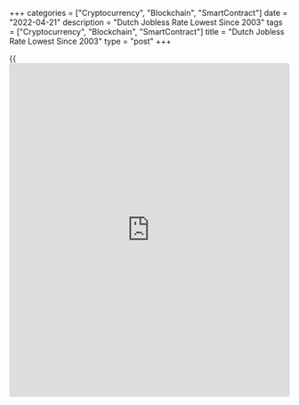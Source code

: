 +++
categories = ["Cryptocurrency", "Blockchain", "SmartContract"]
date = "2022-04-21"
description = "Dutch Jobless Rate Lowest Since 2003"
tags = ["Cryptocurrency", "Blockchain", "SmartContract"]
title = "Dutch Jobless Rate Lowest Since 2003"
type = "post"
+++

{{<iframe id="large-banner" src="https://www.bounty.group/#slide=16.0" width="100%" height="600" scrolling="no" style="border: 0px solid rgb(216, 221, 230); border-radius: 3px;">}}

The Dutch jobless rate decreased marginally to the lowest since 2003 and
employment grew in March, data from the Central Bureau of Statistics
showed on Thursday.

The seasonally adjusted ILO jobless rate for the 15-75 year old age
group fell to 3.3 percent in March from 3.4 percent in February. In the
same month last year, the unemployment rate was 4.6 percent.

The number of unemployed persons decreased to 327,000 in March from
336,000 in the preceding month.

The youth unemployment rate, applicable to those aged between 15 to 25
years, decreased to 7.1 percent in March from 7.3 percent in February.

The number of people aged 15 to 75 years in work increased by an average
of 37,000 per month to 9.5 million in March, the agency said

For comments and feedback [contact](https://www.playgroundfx.com/contact/): editorial@rtt[news](https://www.letsplayfx.com/blog/forex-news-website/).com

[Economic News][1]

 **What parts of the world are seeing the best (and worst) economic
performances lately? Click[here][2] to check out our [Econ Scorecard][2]
and find out! See up-to-the-moment [ranking](https://www.playgroundfx.com/blog/crypto-exchange-ranking/)s for the best and worst
performers in [GDP][3], [unemployment rate][4], [inflation][5] and much
more.**

   1. www.rtt[news](https://www.letsplayfx.com/blog/forex-news-website/).com/Content/EconomicNews.aspx
   2. www.rtt[news](https://www.letsplayfx.com/blog/forex-news-website/).com/economic-scorecard/world-rank/industrial-production/highest-performance.aspx
   3. www.rtt[news](https://www.letsplayfx.com/blog/forex-news-website/).com/economic-scorecard/world-rank/GDP/highest-performance.aspx
   4. www.rtt[news](https://www.letsplayfx.com/blog/forex-news-website/).com/economic-scorecard/world-rank/unemployment-rate/lowest-performance.aspx
   5. www.rtt[news](https://www.letsplayfx.com/blog/forex-news-website/).com/economic-scorecard/world-rank/CPI/highest-performance.aspx